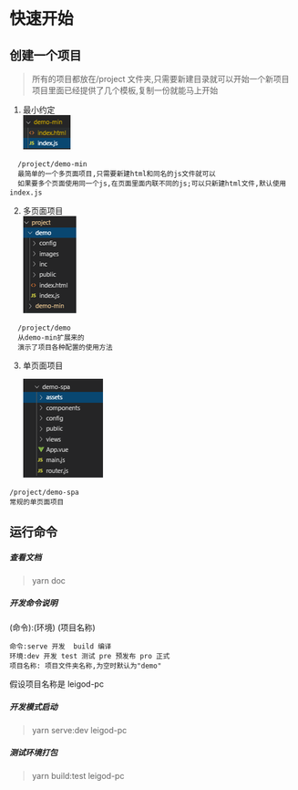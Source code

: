 # 快速开始

## 创建一个项目

> 所有的项目都放在/project 文件夹,只需要新建目录就可以开始一个新项目  
> 项目里面已经提供了几个模板,复制一份就能马上开始

1. 最小约定  
   ![1587974938225](files/1587974938225.png)

 ```
   /project/demo-min
   最简单的一个多页面项目,只需要新建html和同名的js文件就可以
   如果要多个页面使用同一个js,在页面里面内联不同的js;可以只新建html文件,默认使用index.js
 ```
2. 多页面项目  
   ![1587987773555](files/1587987773555.png)

 ```
   /project/demo
   从demo-min扩展来的
   演示了项目各种配置的使用方法
 ```
3. 单页面项目  
  
   ![1587985947758](files/1587985947758.png)

 ```
/project/demo-spa
常规的单页面项目
 ```


## 运行命令

##### 查看文档
> yarn doc

##### 开发命令说明

(命令):(环境) (项目名称)

```
命令:serve 开发  build 编译
环境:dev 开发 test 测试 pre 预发布 pro 正式
项目名称: 项目文件夹名称,为空时默认为"demo"
```

假设项目名称是 leigod-pc  



##### 开发模式启动

> yarn serve:dev leigod-pc

##### 测试环境打包

> yarn build:test leigod-pc
